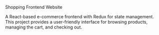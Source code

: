 Shopping Frontend Website

A React-based e-commerce frontend with Redux for state management. This project provides a user-friendly interface for browsing products, managing the cart, and checking out.